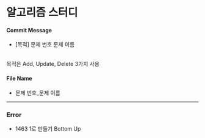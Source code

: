 # 알고리즘 스터디

#### Commit Message
+ [목적] 문제 번호 문제 이름

<br>목적은 Add, Update, Delete 3가지 사용

#### File Name
+ 문제 번호_문제 이름

-----------
### Error
+ 1463 1로 만들기 Bottom Up
